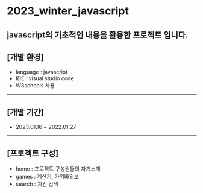 # 2023_winter_javascript
javascript의 기초적인 내용을 활용한 프로젝트 입니다.
---------------
## [개발 환경]
- language : javascript
- IDE : visual studio code
- W3schools 사용
---------------
## [개발 기간]
- 2023.01.16 ~ 2022.01.27
---------------
## [프로젝트 구성]
- home : 프로젝트 구성원들의 자기소개
- games : 계산기, 가위바위보
- search : 치킨 검색
